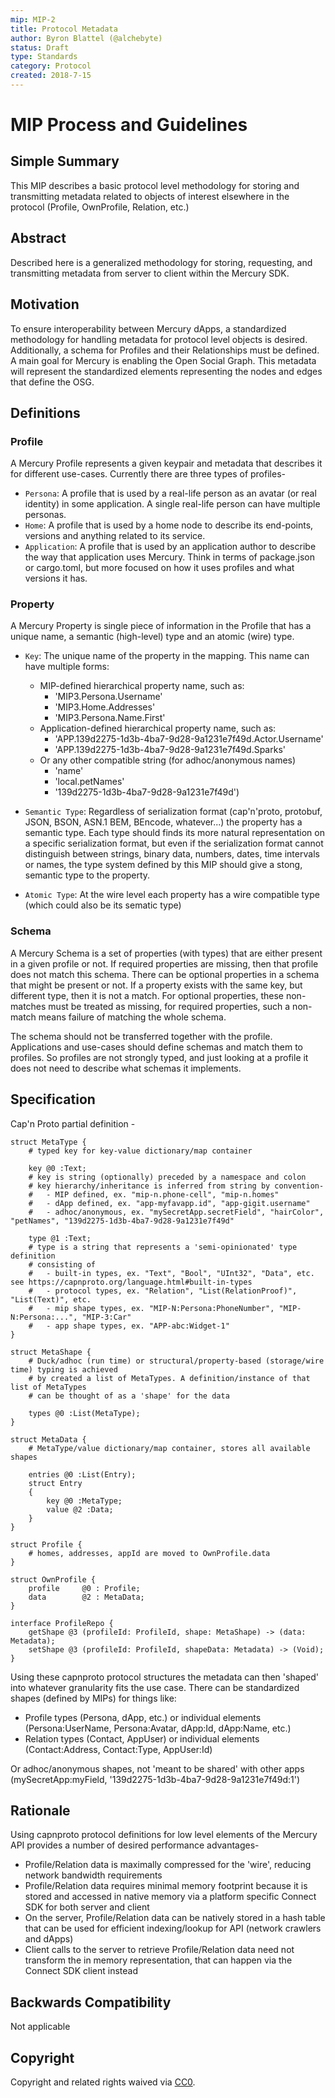 ```yaml
---
mip: MIP-2
title: Protocol Metadata
author: Byron Blattel (@alchebyte)
status: Draft
type: Standards
category: Protocol
created: 2018-7-15
---
```

# MIP Process and Guidelines

## Simple Summary

This MIP describes a basic protocol level methodology for storing and transmitting metadata related to objects of interest elsewhere in the protocol (Profile, OwnProfile, Relation, etc.)

## Abstract

Described here is a generalized methodology for storing, requesting, and transmitting metadata from server to client within the Mercury SDK.

## Motivation

To ensure interoperability between Mercury dApps, a standardized methodology for handling metadata for protocol level objects is desired. Additionally, a schema for Profiles and their Relationships must be defined. A main goal for Mercury is enabling the Open Social Graph. This metadata will represent the standardized elements representing the nodes and edges that define the OSG.

## Definitions

### Profile

A Mercury Profile represents a given keypair and metadata that describes it for different use-cases. Currently there are three types of profiles-

- `Persona`: A profile that is used by a real-life person as an avatar (or real identity) in some application. A single real-life person can have multiple personas.
- `Home`: A profile that is used by a home node to describe its end-points, versions and anything related to its service.
- `Application`: A profile that is used by an application author to describe the way that application uses Mercury. Think in terms of package.json or cargo.toml, but more focused on how it uses profiles and what versions it has.

### Property

A Mercury Property is single piece of information in the Profile that has a unique name, a semantic (high-level) type and an atomic (wire) type.

- `Key`: The unique name of the property in the mapping. This name can have multiple forms:
  - MIP-defined hierarchical property name, such as:
    - 'MIP3.Persona.Username'
    - 'MIP3.Home.Addresses'
    - 'MIP3.Persona.Name.First'
  - Application-defined hierarchical property name, such as:
    - 'APP.139d2275-1d3b-4ba7-9d28-9a1231e7f49d.Actor.Username'
    - 'APP.139d2275-1d3b-4ba7-9d28-9a1231e7f49d.Sparks'
  - Or any other compatible string (for adhoc/anonymous names)
    - 'name'
    - 'local.petNames'
    - '139d2275-1d3b-4ba7-9d28-9a1231e7f49d')

- `Semantic Type`: Regardless of serialization format (cap'n'proto, protobuf, JSON, BSON, ASN.1 BEM, BEncode, whatever...) the property has a semantic type. Each type should finds its more natural representation on a specific serialization format, but even if the serialization format cannot distinguish between strings, binary data, numbers, dates, time intervals or names, the type system defined by this MIP should give a stong, semantic type to the property.

- `Atomic Type`: At the wire level each property has a wire compatible type (which could also be its sematic type)

### Schema

A Mercury Schema is a set of properties (with types) that are either present in a given profile or not. If required properties are missing, then that profile does not match this schema. There can be optional properties in a schema that might be present or not. If a property exists with the same key, but different type, then it is not a match. For optional properties, these non-matches must be treated as missing, for required properties, such a non-match means failure of matching the whole schema.

The schema should not be transferred together with the profile. Applications and use-cases should define schemas and match them to profiles. So profiles are not strongly typed, and just looking at a profile it does not need to describe what schemas it implements.

## Specification

Cap'n Proto partial definition -

```capnproto
struct MetaType {
    # typed key for key-value dictionary/map container

    key @0 :Text;
    # key is string (optionally) preceded by a namespace and colon
    # key hierarchy/inheritance is inferred from string by convention-
    #   - MIP defined, ex. "mip-n.phone-cell", "mip-n.homes"
    #   - dApp defined, ex. "app-myfavapp.id", "app-gigit.username"
    #   - adhoc/anonymous, ex. "mySecretApp.secretField", "hairColor", "petNames", "139d2275-1d3b-4ba7-9d28-9a1231e7f49d"

    type @1 :Text;
    # type is a string that represents a 'semi-opinionated' type definition
    # consisting of
    #   - built-in types, ex. "Text", "Bool", "UInt32", "Data", etc. see https://capnproto.org/language.html#built-in-types
    #   - protocol types, ex. "Relation", "List(RelationProof)", "List(Text)", etc.
    #   - mip shape types, ex. "MIP-N:Persona:PhoneNumber", "MIP-N:Persona:...", "MIP-3:Car"
    #   - app shape types, ex. "APP-abc:Widget-1"
}

struct MetaShape {
    # Duck/adhoc (run time) or structural/property-based (storage/wire time) typing is achieved
    # by created a list of MetaTypes. A definition/instance of that list of MetaTypes
    # can be thought of as a 'shape' for the data

    types @0 :List(MetaType);
}

struct MetaData {
    # MetaType/value dictionary/map container, stores all available shapes

    entries @0 :List(Entry);
    struct Entry
    {
        key @0 :MetaType;
        value @2 :Data;
    }
}

struct Profile {
    # homes, addresses, appId are moved to OwnProfile.data
}

struct OwnProfile {
    profile     @0 : Profile;
    data        @2 : MetaData;
}

interface ProfileRepo {
    getShape @3 (profileId: ProfileId, shape: MetaShape) -> (data: Metadata);
    setShape @3 (profileId: ProfileId, shapeData: Metadata) -> (Void);
}
```

Using these capnproto protocol structures the metadata can then 'shaped' into whatever
granularity fits the use case. There can be standardized shapes (defined by MIPs)
for things like:

- Profile types (Persona, dApp, etc.) or individual elements (Persona:UserName,
    Persona:Avatar, dApp:Id, dApp:Name, etc.)
- Relation types (Contact, AppUser) or individual elements (Contact:Address,
    Contact:Type, AppUser:Id)

Or adhoc/anonymous shapes, not 'meant to be shared' with other apps
(mySecretApp:myField, '139d2275-1d3b-4ba7-9d28-9a1231e7f49d:1')

## Rationale

Using capnproto protocol definitions for low level elements of the Mercury API
provides a number of desired performance advantages-

- Profile/Relation data is maximally compressed for the 'wire', reducing network bandwidth requirements
- Profile/Relation data requires minimal memory footprint because it is stored and accessed in native memory via a platform specific Connect SDK for both server and client
- On the server, Profile/Relation data can be natively stored in a hash table that can be used for efficient indexing/lookup for API (network crawlers and dApps)
- Client calls to the server to retrieve Profile/Relation data need not transform the in memory representation, that can happen via the Connect SDK client instead

## Backwards Compatibility

Not applicable

## Copyright

Copyright and related rights waived via [CC0](https://creativecommons.org/publicdomain/zero/1.0/).